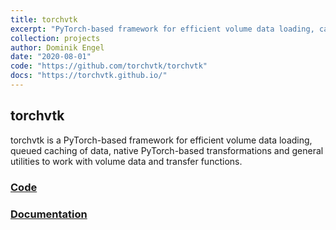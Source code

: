 ```yaml
---
title: torchvtk
excerpt: "PyTorch-based framework for efficient volume data loading, caching, transformations and more"
collection: projects
author: Dominik Engel
date: "2020-08-01"
code: "https://github.com/torchvtk/torchvtk"
docs: "https://torchvtk.github.io/"
---
```


## torchvtk
torchvtk is a PyTorch-based framework for efficient volume data loading, queued caching of data, native PyTorch-based transformations and general utilities to work with volume data and transfer functions.

### [Code](https://github.com/torchvtk/torchvtk)
### [Documentation](https://torchvtk.github.io)
